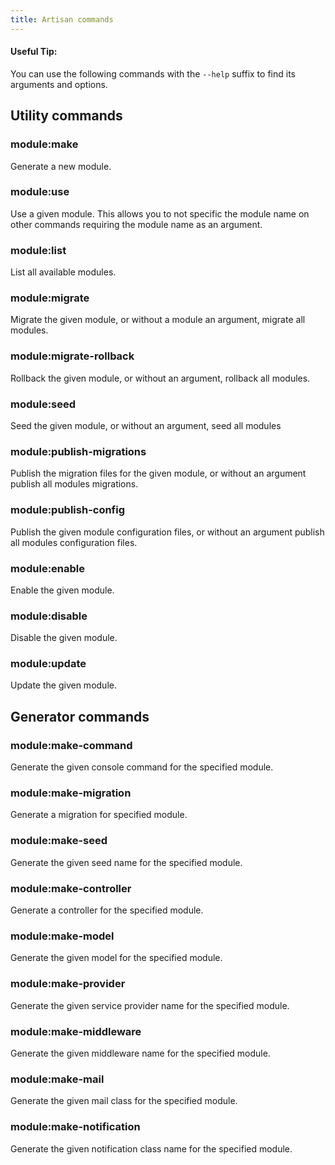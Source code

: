 ```yaml
---
title: Artisan commands
---
```

<div class="callout-block callout-success">
    <div class="icon-holder">
        <i class="fa fa-thumbs-up"></i>
    </div><!--//icon-holder-->
    <div class="content">
        <h4 class="callout-title">Useful Tip:</h4>
        <p>You can use the following commands with the <code>--help</code> suffix to find its arguments and options.</p>
    </div><!--//content-->
</div>

## Utility commands

### module:make <module-name>

Generate a new module.

### module:use <module-name>

Use a given module. This allows you to not specific the module name on other commands requiring the module name as an argument.

### module:list

List all available modules.

### module:migrate <module-name>

Migrate the given module, or without a module an argument, migrate all modules.

### module:migrate-rollback <module-name>

Rollback the given module, or without an argument, rollback all modules.

### module:seed <module-name>

Seed the given module, or without an argument, seed all modules

### module:publish-migrations <module-name>

Publish the migration files for the given module, or without an argument publish all modules migrations.

### module:publish-config <module-name>

Publish the given module configuration files, or without an argument publish all modules configuration files.

### module:enable <module-name>

Enable the given module.

### module:disable <module-name>

Disable the given module.

### module:update <module-name>

Update the given module.

## Generator commands

### module:make-command <command-name> <module-name>

Generate the given console command for the specified module.

### module:make-migration <migration-name> <module-name>

Generate a migration for specified module.

### module:make-seed <seed-name> <module-name>

Generate the given seed name for the specified module.

### module:make-controller <controller-name> <module-name>

Generate a controller for the specified module.

### module:make-model <model-name> <module-name>

Generate the given model for the specified module.

### module:make-provider <provider-name> <module-name>

Generate the given service provider name for the specified module.

### module:make-middleware <middleware-name> <module-name>

Generate the given middleware name for the specified module.

### module:make-mail <mail-name> <module-name>

Generate the given mail class for the specified module.

### module:make-notification <notification-name> <module-name>

Generate the given notification class name for the specified module.
